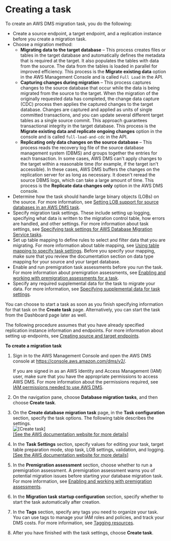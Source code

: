 # Creating a task<a name="CHAP_Tasks.Creating"></a>

To create an AWS DMS migration task, you do the following:
+ Create a source endpoint, a target endpoint, and a replication instance before you create a migration task\. 
+ Choose a migration method:
  + **Migrating data to the target database** – This process creates files or tables in the target database and automatically defines the metadata that is required at the target\. It also populates the tables with data from the source\. The data from the tables is loaded in parallel for improved efficiency\. This process is the **Migrate existing data** option in the AWS Management Console and is called `Full Load` in the API\.
  + **Capturing changes during migration** – This process captures changes to the source database that occur while the data is being migrated from the source to the target\. When the migration of the originally requested data has completed, the change data capture \(CDC\) process then applies the captured changes to the target database\. Changes are captured and applied as units of single committed transactions, and you can update several different target tables as a single source commit\. This approach guarantees transactional integrity in the target database\. This process is the **Migrate existing data and replicate ongoing changes** option in the console and is called `full-load-and-cdc` in the API\.
  + **Replicating only data changes on the source database** – This process reads the recovery log file of the source database management system \(DBMS\) and groups together the entries for each transaction\. In some cases, AWS DMS can't apply changes to the target within a reasonable time \(for example, if the target isn't accessible\)\. In these cases, AWS DMS buffers the changes on the replication server for as long as necessary\. It doesn't reread the source DBMS logs, which can take a large amount of time\. This process is the **Replicate data changes only** option in the AWS DMS console\. 
+ Determine how the task should handle large binary objects \(LOBs\) on the source\. For more information, see [Setting LOB support for source databases in an AWS DMS task](CHAP_Tasks.LOBSupport.md)\.
+ Specify migration task settings\. These include setting up logging, specifying what data is written to the migration control table, how errors are handled, and other settings\. For more information about task settings, see [Specifying task settings for AWS Database Migration Service tasks](CHAP_Tasks.CustomizingTasks.TaskSettings.md)\.
+ Set up table mapping to define rules to select and filter data that you are migrating\. For more information about table mapping, see [Using table mapping to specify task settings](CHAP_Tasks.CustomizingTasks.TableMapping.md)\. Before you specify your mapping, make sure that you review the documentation section on data type mapping for your source and your target database\. 
+ Enable and run premigration task assessments before you run the task\. For more information about premigration assessments, see [Enabling and working with premigration assessments for a task](CHAP_Tasks.AssessmentReport.md)\.
+ Specify any required supplemental data for the task to migrate your data\. For more information, see [Specifying supplemental data for task settings](CHAP_Tasks.TaskData.md)\.

You can choose to start a task as soon as you finish specifying information for that task on the **Create task** page\. Alternatively, you can start the task from the Dashboard page later as well\.

The following procedure assumes that you have already specified replication instance information and endpoints\. For more information about setting up endpoints, see [Creating source and target endpoints](CHAP_Endpoints.Creating.md)\.

**To create a migration task**

1. Sign in to the AWS Management Console and open the AWS DMS console at [https://console\.aws\.amazon\.com/dms/v2/](https://console.aws.amazon.com/dms/v2/)\. 

   If you are signed in as an AWS Identity and Access Management \(IAM\) user, make sure that you have the appropriate permissions to access AWS DMS\. For more information about the permissions required, see [IAM permissions needed to use AWS DMS](security-iam.md#CHAP_Security.IAMPermissions)\.

1. On the navigation pane, choose **Database migration tasks**, and then choose **Create task**\.

1. On the **Create database migration task** page, in the **Task configuration** section, specify the task options\. The following table describes the settings\.  
![\[Create task\]](http://docs.aws.amazon.com/dms/latest/userguide/images/datarep-gs-wizard4.png)    
[\[See the AWS documentation website for more details\]](http://docs.aws.amazon.com/dms/latest/userguide/CHAP_Tasks.Creating.html)

1. In the **Task Settings** section, specify values for editing your task, target table preparation mode, stop task, LOB settings, validation, and logging\.    
[\[See the AWS documentation website for more details\]](http://docs.aws.amazon.com/dms/latest/userguide/CHAP_Tasks.Creating.html)

1. In the **Premigration assessment** section, choose whether to run a premigration assessment\. A premigration assessment warns you of potential migration issues before starting your database migration task\. For more information, see [Enabling and working with premigration assessments](CHAP_Tasks.AssessmentReport.md)\. 

1. In the **Migration task startup configuration** section, specify whether to start the task automatically after creation\.

1. In the **Tags** section, specify any tags you need to organize your task\. You can use tags to manage your IAM roles and policies, and track your DMS costs\. For more information, see [Tagging resources](CHAP_Tagging.md)\.

1. After you have finished with the task settings, choose **Create task**\.